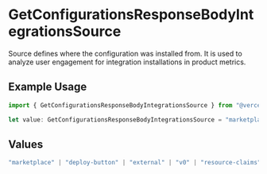 # GetConfigurationsResponseBodyIntegrationsSource

Source defines where the configuration was installed from. It is used to analyze user engagement for integration installations in product metrics.

## Example Usage

```typescript
import { GetConfigurationsResponseBodyIntegrationsSource } from "@vercel/sdk/models/getconfigurationsop.js";

let value: GetConfigurationsResponseBodyIntegrationsSource = "marketplace";
```

## Values

```typescript
"marketplace" | "deploy-button" | "external" | "v0" | "resource-claims"
```